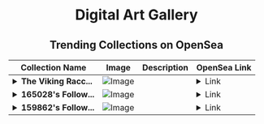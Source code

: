 <div align="center">

# Digital Art Gallery

## Trending Collections on OpenSea

| Collection Name                       | Image                                                                                     | Description                       | OpenSea Link                                                                                          |
|---------------------------------------|-------------------------------------------------------------------------------------------|-----------------------------------|--------------------------------------------------------------------------------------------------------|
| **<details><summary>The Viking Racc...</summary>The Viking Raccoon</details>** | ![Image](https://i.seadn.io/s/raw/files/1da50d996a98582dc7b15084685de149.png?w=500&auto=format?w=200&auto=format) |  | <details><summary>Link</summary>[The Viking Raccoon](https://opensea.io/collection/the-viking-raccoon)</details> |
| **<details><summary>165028's Follow...</summary>165028's Follower</details>** | ![Image](https://i.seadn.io/s/raw/files/19f9f090920392cc3650cbdf4361755b.png?w=500&auto=format?w=200&auto=format) |  | <details><summary>Link</summary>[165028's Follower](https://opensea.io/collection/165028-s-follower)</details> |
| **<details><summary>159862's Follow...</summary>159862's Follower</details>** | ![Image](https://i.seadn.io/s/raw/files/19f9f090920392cc3650cbdf4361755b.png?w=500&auto=format?w=200&auto=format) |  | <details><summary>Link</summary>[159862's Follower](https://opensea.io/collection/159862-s-follower)</details> |

</div>